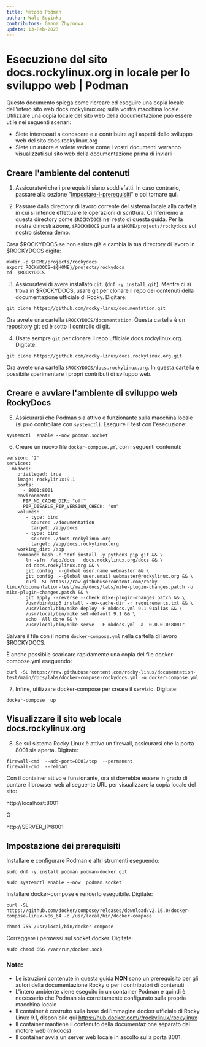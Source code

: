 ```yaml
---
title: Metodo Podman
author: Wale Soyinka
contributors: Ganna Zhyrnova
update: 13-Feb-2023
---
```


# Esecuzione del sito docs.rockylinux.org in locale per lo sviluppo web | Podman


Questo documento spiega come ricreare ed eseguire una copia locale dell'intero sito web docs.rockylinux.org sulla vostra macchina locale. Utilizzare una copia locale del sito web della documentazione può essere utile nei seguenti scenari:

* Siete interessati a conoscere e a contribuire agli aspetti dello sviluppo web del sito docs.rockylinux.org
* Siete un autore e volete vedere come i vostri documenti verranno visualizzati sul sito web della documentazione prima di inviarli


## Creare l'ambiente del contenuti

1. Assicuratevi che i prerequisiti siano soddisfatti. In caso contrario, passare alla sezione "[Impostare-i-prerequisiti](#setup-the-prerequisites)" e poi tornare qui.

2. Passare dalla directory di lavoro corrente del sistema locale alla cartella in cui si intende effettuare le operazioni di scrittura. Ci riferiremo a questa directory come `$ROCKYDOCS` nel resto di questa guida. Per la nostra dimostrazione, `$ROCKYDOCS` punta a `$HOME/projects/rockydocs` sul nostro sistema demo.

Crea $ROCKYDOCS se non esiste già e cambia la tua directory di lavoro in $ROCKYDOCS digita:

```
mkdir -p $HOME/projects/rockydocs
export ROCKYDOCS=${HOME}/projects/rockydocs
cd  $ROCKYDOCS
```

3. Assicuratevi di avere installato `git`. (`dnf -y install git`).  Mentre ci si trova in $ROCKYDOCS, usare git per clonare il repo dei contenuti della documentazione ufficiale di Rocky. Digitare:

```
git clone https://github.com/rocky-linux/documentation.git
```

Ora avrete una cartella `$ROCKYDOCS/documentation`. Questa cartella è un repository git ed è sotto il controllo di git.

4. Usate sempre `git` per clonare il repo ufficiale docs.rockylinux.org. Digitate:

```
git clone https://github.com/rocky-linux/docs.rockylinux.org.git
```

Ora avrete una cartella `$ROCKYDOCS/docs.rockylinux.org`. In questa cartella è possibile sperimentare i propri contributi di sviluppo web.


## Creare e avviare l'ambiente di sviluppo web RockyDocs

5.  Assicurarsi che Podman sia attivo e funzionante sulla macchina locale (si può controllare con `systemctl`). Eseguire il test con l'esecuzione:

```
systemctl  enable --now podman.socket
```

6. Creare un nuovo file `docker-compose.yml` con i seguenti contenuti:

```
version: '2'
services:
  mkdocs:
    privileged: true
    image: rockylinux:9.1
    ports:
      - 8001:8001
    environment:
      PIP_NO_CACHE_DIR: "off"
      PIP_DISABLE_PIP_VERSION_CHECK: "on"
    volumes:
       - type: bind
         source: ./documentation
         target: /app/docs
       - type: bind
         source: ./docs.rockylinux.org
         target: /app/docs.rockylinux.org
    working_dir: /app
    command: bash -c "dnf install -y python3 pip git && \
       ln -sfn  /app/docs   docs.rockylinux.org/docs && \
       cd docs.rockylinux.org && \
       git config  --global user.name webmaster && \
       git config  --global user.email webmaster@rockylinux.org && \
       curl -SL https://raw.githubusercontent.com/rocky-linux/documentation-test/main/docs/labs/mike-plugin-changes.patch -o mike-plugin-changes.patch && \
       git apply --reverse --check mike-plugin-changes.patch && \
       /usr/bin/pip3 install --no-cache-dir -r requirements.txt && \
       /usr/local/bin/mike deploy -F mkdocs.yml 9.1 91alias && \
       /usr/local/bin/mike set-default 9.1 && \
       echo  All done && \
       /usr/local/bin/mike serve  -F mkdocs.yml -a  0.0.0.0:8001"

```

Salvare il file con il nome `docker-compose.yml` nella cartella di lavoro $ROCKYDOCS.

È anche possibile scaricare rapidamente una copia del file docker-compose.yml eseguendo:

```
curl -SL https://raw.githubusercontent.com/rocky-linux/documentation-test/main/docs/labs/docker-compose-rockydocs.yml -o docker-compose.yml
```


7. Infine, utilizzare docker-compose per creare il servizio. Digitate:

```
docker-compose  up
```


## Visualizzare il sito web locale docs.rockylinux.org

8. Se sul sistema Rocky Linux è attivo un firewall, assicurarsi che la porta 8001 sia aperta. Digitate:

```
firewall-cmd  --add-port=8001/tcp  --permanent
firewall-cmd  --reload
```

Con il container attivo e funzionante, ora si dovrebbe essere in grado di puntare il browser web al seguente URL per visualizzare la copia locale del sito:

http://localhost:8001

O

http://SERVER_IP:8001




## Impostazione dei prerequisiti

Installare e configurare Podman e altri strumenti eseguendo:

```
sudo dnf -y install podman podman-docker git

sudo systemctl enable --now  podman.socket

```

Installare docker-compose e renderlo eseguibile. Digitate:

```
curl -SL https://github.com/docker/compose/releases/download/v2.16.0/docker-compose-linux-x86_64 -o /usr/local/bin/docker-compose

chmod 755 /usr/local/bin/docker-compose
```


Correggere i permessi sul socket docker. Digitate:

```
sudo chmod 666 /var/run/docker.sock
```


### Note:

* Le istruzioni contenute in questa guida **NON** sono un prerequisito per gli autori della documentazione Rocky o per i contributori di contenuti
* L'intero ambiente viene eseguito in un container Podman e quindi è necessario che Podman sia correttamente configurato sulla propria macchina locale
* Il container è costruito sulla base dell'immagine docker ufficiale di Rocky Linux 9.1, disponibile qui https://hub.docker.com/r/rockylinux/rockylinux
* Il container mantiene il contenuto della documentazione separato dal motore web (mkdocs)
* Il container avvia un server web locale in ascolto sulla porta 8001. 
